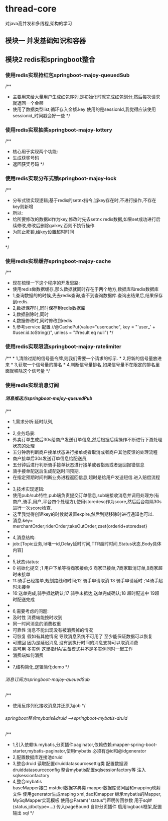 # thread-core
对java高并发和多线程,架构的学习
## 模块一 并发基础知识和容器

## 模块2 redis和springboot整合
### 使用redis实现抢红包springboot-majoy-queuedSub
/**
 * 主要用来给大量用户生成红包序列,是初始化时就完成红包划分,然后每次请求就返回一个金额
 * 使用了数据类型list,循环存入金额.key 使用的是sessionId,我觉得应该使用sessionid_时间戳会好一些
 */
### 使用redis实现抽奖springboot-majoy-lottery
/**
 * 核心用于实现两个功能:
 * 生成获奖号码
 * 返回获奖号码
 */
 ### 使用redis实现分布式锁springboot-majoy-lock
 /**
 * 分布式锁实现逻辑;基于redis的setnx指令,当key存在时,不进行操作,不存在key则新增
 * 所以:
 * 给所要修改的数据id作为key,修改时先去setnx redis数据,如果set成功进行后续修改,修改后删除gaikey,否则不执行操作.
 * 为防止死锁,给key设置超时时间
 *
 */
### 使用redis实现缓存springboot-majoy-cache
/**
 * 现在梳理一下这个程序的开发思路:
 * 使用redis做数据缓存,那么数据就同时存在于两个地方,数据库和redis数据库
 * 1,查询数据的的时候,先去redis查询,查不到查询数据库.查询出结果后,结果保存到redis.
 * 2,数据保存时,同时保存到redis数据库
 * 3,数据删除时,同时
 * 4,数据修改时,同时修改到redis
 * 5,参考service 配置 //@CachePut(value="usercache", key = "'user_' + #user.id.toString()", unless = "#result eq null")
 */
 ### 使用redis实现限流springboot-majoy-ratelimiter
 /**
         * 1,清除过期的信号量令牌,则我们需要一个请求的标示.
         * 2,将新的信号量放进来
         * 3,获取一个信号量的排名
         * 4,判断信号量排名,如果信号量不在限定的排名里面就移除这个信号量
         */
 ### 使用redis实现消息订阅
 ##### 消息推送方springboot-majoy-queuedPub
 /**
 * 1,需求分析:延时队列,
 *
 * 2,业务场景:
 * 外卖订单生成后30s给商户发送订单信息,然后根据后续操作不断进行下游处理状态的处理
 * 五分钟后判断商户接单状态进行接单或者取消或者商户其他反馈的处理流程
 * 商户接单后30s发送订单信息给配送员,
 * 五分钟后进行判断骑手接单状态进行接单或者指派或者返回报错信息
 * 骑手接单配送后生成配送时间预期,
 * 在指定预期时间判断业务进程返回信息,超时是给用户发送短信.进入赔偿流程
 *
 * 3,技术实现逻辑:
 * 使用pub/sub特性,pub端负责提交订单信息,sub端接收消息并调用处理方(有商户,骑手,用户,平台四个处理方),使用storedesc作为score,然后后台每隔30s进行一次score检查.
 * 这里我觉得创建key的时候就设置expire,然后到期移除时进行通知也可以.
 * 消息:key= merchantOrder;riderOrder;takeOutOrder;zset{orderid+storedset}
 *
 * 4,消息结构:
 * job:[Topic业务,Id唯一id,Delay延时时间,TTR超时时间,Status状态,Body具体内容]
 *
 * 5,状态status:
 * 0 初始化提交 ;1 用户下单等待商家接单;6 商家已接单;7商家取消订单,8商家超时未接单
 * 11:骑手已经接单,规划路线和时间;12 骑手申请取消 13 骑手申请延时 ;14骑手超时未接单
 * 16:送单完成,骑手抵达确认;17 骑手未抵达,送单完成确认;18 超时配送中 19超时配送完成
 *
 *  6,需要考虑的问题:
 * 及时性 消费端能按时收到
 * 同一时间消息的消费权重
 * 可靠性 消息不能出现没有被消费掉的情况
 * 可恢复 假如有其他情况 导致消息系统不可用了 至少能保证数据可以恢复
 * 可撤回 因为是延迟消息 没有到执行时间的消息支持可以取消消费
 * 高可用 多实例 这里指HA/主备模式并不是多实例同时一起工作
 * 消费端如何消费
 *
 * 7,结构简化,逻辑简化demo
 */
 
 ###### 消息订阅方springboot-majoy-queuedSub
 /**
  * 使用反序列化接收消息并还原为job
  */
 ###### springboot整合mybatis&druid -->springboot-mybatis-druid 
 /**
  * 1,引入依赖tk.mybatis,分页插件paginator,依赖依赖:mapper-spring-boot-starter,mybatis-paginator,使用mybatis 必须有@id和@idgenerator
  * 2,配置数据库连接池druid
  * 3,整合druid
      读取配置druiddatasourcesettig类
      配置数据源druiddatasourceconfig
      整合mybatis配置sqlsessionfactory等
      注入sqlsessionfactory
  * 4,整合mybatis  
      baseMapper接口
      mstdict数据字典类
      mapper数据库访问层和mapping映射文件
      使用generator生成maping xml,dao和mapper 
      继承mybatis的Mapper<T>, MySqlMapper<T>实现模板
      使用@Param("status")声明传回参数 用于sql#{status,jdbctype=...}
      传入pageBound 自带分页插件
      启用logback框架,配置输出 sql
  */
 
